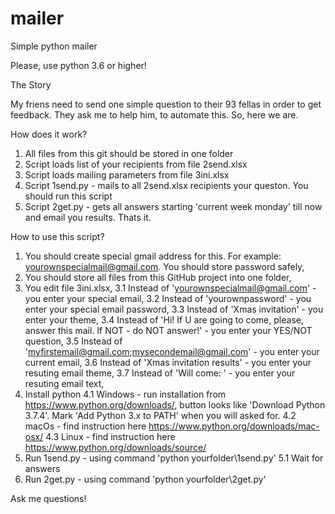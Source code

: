 # mailer
Simple python mailer

Please, use python 3.6 or higher!


The Story

My friens need to send one simple question to their 93 fellas in order to get feedback. They ask me to help him, to automate this. So, here we are. 

How does it work?
1. All files from this git should be stored in one folder
2. Script loads list of your recipients from file 2send.xlsx
3. Script loads mailing parameters from file 3ini.xlsx
4. Script 1send.py - mails to all 2send.xlsx recipients your queston. You should run this script
5. Script 2get.py - gets all answers starting 'current week monday' till now and email you results.
Thats it.

How to use this script?
1. You should create special gmail address for this. For example: yourownspecialmail@gmail.com. You should store password safely,
2. You should store all files from this GitHub project into one folder,
3. You edit file 3ini.xlsx,
3.1 Instead of 'yourownspecialmail@gmail.com' - you enter your special email,
3.2 Instead of 'yourownpassword' - you enter your special email password,
3.3 Instead of 'Xmas invitation' - you enter your theme,
3.4 Instead of 'Hi! If U are going to come, please, answer this mail. If NOT - do NOT answer!' - you enter your YES/NOT question,
3.5 Instead of 'myfirstemail@gmail.com;mysecondemail@gmail.com' - you enter your current email,
3.6 Instead of 'Xmas invitation results' - you enter your resuting email theme,
3.7 Instead of 'Will come: ' - you enter your resuting email text,
4. Install python
4.1 Windows - run installation from https://www.python.org/downloads/, button looks like 'Download Python 3.7.4'. Mark 'Add Python 3.x to PATH' when you will asked for. 
4.2 macOs - find instruction here https://www.python.org/downloads/mac-osx/ 
4.3 Linux - find instruction here https://www.python.org/downloads/source/
5. Run 1send.py - using command 'python yourfolder\1send.py'
5.1 Wait for answers
6. Run 2get.py - using command 'python yourfolder\2get.py'

Ask me questions!

